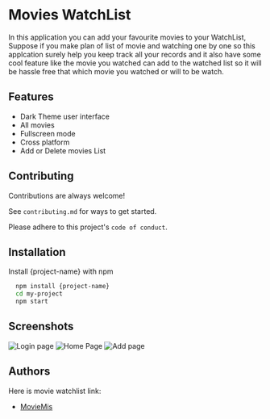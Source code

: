 
# Movies WatchList

In this application you can add your favourite movies to your WatchList, Suppose if you make plan of list of movie and watching one by one so this applcation surely help you keep track all your records and it also have some cool feature like the movie you watched can add to the watched list so it will be hassle free that which movie you watched or will to be watch.


## Features

- Dark Theme user interface
- All movies
- Fullscreen mode
- Cross platform
- Add or Delete movies List


## Contributing

Contributions are always welcome!

See `contributing.md` for ways to get started.

Please adhere to this project's `code of conduct`.


## Installation

Install {project-name} with npm

```bash
  npm install {project-name}
  cd my-project
  npm start
```
    
## Screenshots

![Login page](https://drive.google.com/drive/folders/1u3g-6Hu4aZFKKNgQYcQCIF0a_OfhtFMx)
![Home Page](https://drive.google.com/drive/folders/1u3g-6Hu4aZFKKNgQYcQCIF0a_OfhtFMx)
![Add page](https://drive.google.com/drive/folders/1u3g-6Hu4aZFKKNgQYcQCIF0a_OfhtFMx)


## Authors

Here is movie watchlist link:
- [MovieMis](https://629ba7b25e71672a02a07b0d--charming-queijadas-76ab0d.netlify.app/)

